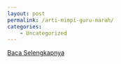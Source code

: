 ```yaml
---
layout: post
permalink: /arti-mimpi-guru-marah/
categories:
    - Uncategorized
---
```


[Baca Selengkapnya](/01)